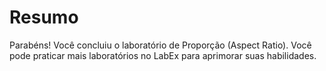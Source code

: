 # Resumo

Parabéns! Você concluiu o laboratório de Proporção (Aspect Ratio). Você pode praticar mais laboratórios no LabEx para aprimorar suas habilidades.
